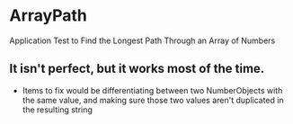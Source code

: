 # ArrayPath
Application Test to Find the Longest Path Through an Array of Numbers

## It isn't perfect, but it works most of the time.
- Items to fix would be differentiating between two NumberObjects with the same value, and making sure those two values aren't
  duplicated in the resulting string
